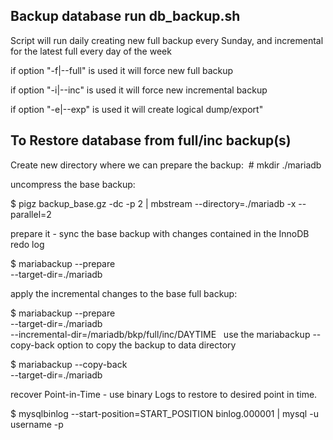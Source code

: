 
Backup database run  db_backup.sh
--------------------------------------------

Script will run daily creating new full backup every Sunday, 
	and incremental for the latest full every day of the week

if option "-f|--full" is used it will force new full backup

if option "-i|--inc" is used it will force new incremental backup

if option "-e|--exp" is used it will create logical dump/export"


To Restore database from full/inc backup(s)
--------------------------------------------

Create new directory where we can prepare the backup:  # mkdir ./mariadb

uncompress the base backup:

$ pigz backup_base.gz -dc -p 2 | mbstream --directory=./mariadb -x --parallel=2   

prepare it - sync the base backup with changes contained in the InnoDB redo log

$ mariabackup --prepare \
  --target-dir=./mariadb 

apply the incremental changes to the base full backup:

$ mariabackup --prepare \
   --target-dir=./mariadb \
   --incremental-dir=/mariadb/bkp/full/inc/DAYTIME
 
use the mariabackup --copy-back option to copy the backup to data directory

$ mariabackup --copy-back \
   --target-dir=./mariadb


recover Point-in-Time - use binary Logs to restore to desired point in time.

$ mysqlbinlog --start-position=START_POSITION binlog.000001 | mysql -u username -p 
